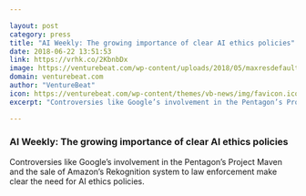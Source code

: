 ```yaml
---

layout: post
category: press
title: "AI Weekly: The growing importance of clear AI ethics policies"
date: 2018-06-22 13:51:53
link: https://vrhk.co/2KbnbDx
image: https://venturebeat.com/wp-content/uploads/2018/05/maxresdefault-1.jpg?fit=1280%2C720&strip=all
domain: venturebeat.com
author: "VentureBeat"
icon: https://venturebeat.com/wp-content/themes/vb-news/img/favicon.ico
excerpt: "Controversies like Google’s involvement in the Pentagon’s Project Maven and the sale of Amazon’s Rekognition system to law enforcement make clear the need for AI ethics policies."

---
```


### AI Weekly: The growing importance of clear AI ethics policies

Controversies like Google’s involvement in the Pentagon’s Project Maven and the sale of Amazon’s Rekognition system to law enforcement make clear the need for AI ethics policies.
